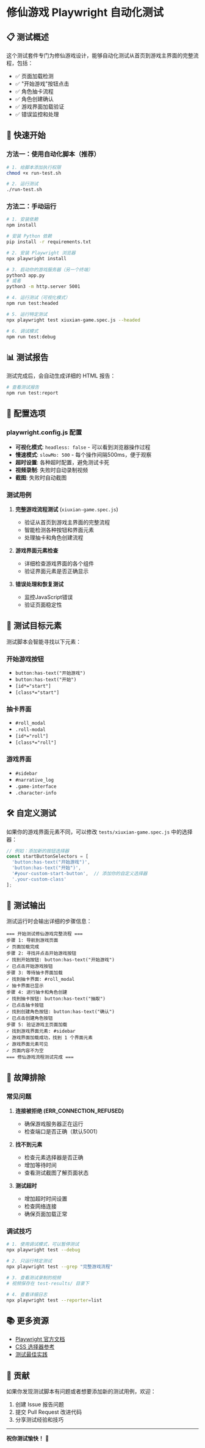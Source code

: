 # 修仙游戏 Playwright 自动化测试

## 📋 测试概述

这个测试套件专门为修仙游戏设计，能够自动化测试从首页到游戏主界面的完整流程，包括：

- ✅ 页面加载检测
- ✅ "开始游戏"按钮点击
- ✅ 角色抽卡流程
- ✅ 角色创建确认
- ✅ 游戏界面加载验证
- ✅ 错误监控和处理

## 🚀 快速开始

### 方法一：使用自动化脚本（推荐）

```bash
# 1. 给脚本添加执行权限
chmod +x run-test.sh

# 2. 运行测试
./run-test.sh
```

### 方法二：手动运行

```bash
# 1. 安装依赖
npm install

# 安装 Python 依赖
pip install -r requirements.txt

# 2. 安装 Playwright 浏览器
npx playwright install

# 3. 启动你的游戏服务器（另一个终端）
python3 app.py
# 或者
python3 -m http.server 5001

# 4. 运行测试（可视化模式）
npm run test:headed

# 5. 运行特定测试
npx playwright test xiuxian-game.spec.js --headed

# 6. 调试模式
npm run test:debug
```

## 📊 测试报告

测试完成后，会自动生成详细的 HTML 报告：

```bash
# 查看测试报告
npm run test:report
```

## 🔧 配置选项

### playwright.config.js 配置

- **可视化模式**: `headless: false` - 可以看到浏览器操作过程
- **慢速模式**: `slowMo: 500` - 每个操作间隔500ms，便于观察
- **超时设置**: 各种超时配置，避免测试卡死
- **视频录制**: 失败时自动录制视频
- **截图**: 失败时自动截图

### 测试用例

1. **完整游戏流程测试** (`xiuxian-game.spec.js`)
   - 验证从首页到游戏主界面的完整流程
   - 智能检测各种按钮和界面元素
   - 处理抽卡和角色创建流程

2. **游戏界面元素检查**
   - 详细检查游戏界面的各个组件
   - 验证界面元素是否正确显示

3. **错误处理和恢复测试**
   - 监控JavaScript错误
   - 验证页面稳定性

## 🎯 测试目标元素

测试脚本会智能寻找以下元素：

### 开始游戏按钮
- `button:has-text("开始游戏")`
- `button:has-text("开始")`
- `[id*="start"]`
- `[class*="start"]`

### 抽卡界面
- `#roll_modal`
- `.roll-modal`
- `[id*="roll"]`
- `[class*="roll"]`

### 游戏界面
- `#sidebar`
- `#narrative_log`
- `.game-interface`
- `.character-info`

## 🛠️ 自定义测试

如果你的游戏界面元素不同，可以修改 `tests/xiuxian-game.spec.js` 中的选择器：

```javascript
// 例如：添加新的按钮选择器
const startButtonSelectors = [
  'button:has-text("开始游戏")',
  'button:has-text("开始")',
  '#your-custom-start-button',  // 添加你的自定义选择器
  '.your-custom-class'
];
```

## 📝 测试输出

测试运行时会输出详细的步骤信息：

```
=== 开始测试修仙游戏完整流程 ===
步骤 1: 导航到游戏页面
✓ 页面加载完成
步骤 2: 寻找并点击开始游戏按钮
✓ 找到开始按钮: button:has-text("开始游戏")
✓ 已点击开始游戏按钮
步骤 3: 等待抽卡界面加载
✓ 找到抽卡界面: #roll_modal
✓ 抽卡界面已显示
步骤 4: 进行抽卡和角色创建
✓ 找到抽卡按钮: button:has-text("抽取")
✓ 已点击抽卡按钮
✓ 找到创建角色按钮: button:has-text("确认")
✓ 已点击创建角色按钮
步骤 5: 验证游戏主页面加载
✓ 找到游戏界面元素: #sidebar
✓ 游戏界面加载成功，找到 1 个界面元素
✓ 游戏界面元素可见
✓ 页面内容不为空
=== 修仙游戏流程测试完成 ===
```

## 🐛 故障排除

### 常见问题

1. **连接被拒绝 (ERR_CONNECTION_REFUSED)**
   - 确保游戏服务器正在运行
   - 检查端口是否正确（默认5001）

2. **找不到元素**
   - 检查元素选择器是否正确
   - 增加等待时间
   - 查看测试截图了解页面状态

3. **测试超时**
   - 增加超时时间设置
   - 检查网络连接
   - 确保页面加载正常

### 调试技巧

```bash
# 1. 使用调试模式，可以暂停测试
npx playwright test --debug

# 2. 只运行特定测试
npx playwright test --grep "完整游戏流程"

# 3. 查看测试录制的视频
# 视频保存在 test-results/ 目录下

# 4. 查看详细日志
npx playwright test --reporter=list
```

## 📚 更多资源

- [Playwright 官方文档](https://playwright.dev/)
- [CSS 选择器参考](https://developer.mozilla.org/en-US/docs/Web/CSS/CSS_Selectors)
- [测试最佳实践](https://playwright.dev/docs/best-practices)

## 🤝 贡献

如果你发现测试脚本有问题或者想要添加新的测试用例，欢迎：

1. 创建 Issue 报告问题
2. 提交 Pull Request 改进代码
3. 分享测试经验和技巧

---

**祝你测试愉快！** 🎉